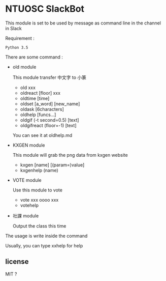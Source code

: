 # NTUOSC SlackBot


This module is set to be used by message as command line in the channel in Slack

Requirement :

	Python 3.5


There are some command :

* old module

	This module transfer 中文字 to 小篆
	* old xxx
	* oldreact [floor] xxx
	* oldtime [time] 
	* oldset [a_word] [new_name]
	* oldask [6characters]
	* oldhelp [funcs...]
	* oldgif (-t second=0.5) [text]
	* oldgifreact (floor=-1) [text]
	
    You can see it at oldhelp.md
 
 * KXGEN module
 
 	This module will grab the png data from kxgen website
 	* kxgen [name] [(param=)value]
 	* kxgenhelp (name)
 
 * VOTE module

 	Use this module to vote
    * vote xxx oooo xxx
    * votehelp

 * 社課 module

	 Output the class this time

The usage is write inside the command

Usually, you can type xxhelp for help


## license
MIT ?
